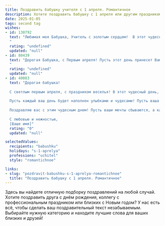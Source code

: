 ```yaml
---
title: Поздравить бабушку учителя с 1 апреля. Романтичное
description: Хотите поздравить бабушку с 1 апреля или другим праздником? Наш ИИ создаст незабываемое поздравление, а вы обязательно выделитесь среди других.  
date: 2025-01-05
tags: second tag
wishes:
- id: 130792
  text: "Любимая моя Бабушка, Учитель с золотым сердцем!  В этот чудесный, немного шутливый день, 1 апреля, я хочу признаться Вам в безграничной любви и благодарности. Ваша доброта, мудрость и нежность – это тот свет, который согревал и направлял меня всю жизнь. Пусть Ваша весна будет бесконечной, а каждый день полон радости и счастья, как Ваш первый урок для нас, ваших учеников-внуков.  С праздником!
  "
  rating: "undefined"
  updated: "null"
- id: 80439
  text: "Дорогая Бабушка, с Первым апреля! Пусть этот день принесет Вам море улыбок и радости, как весенний луг, усыпанный цветами. Пусть Ваше сердце, как добрая весна, расцветает от любви и тепла, и пусть каждый новый день будет полон вдохновения, как уроки, которые Вы дарили своим ученикам.
  "
  rating: "undefined"
  updated: "null"
- id: 40083
  text: "Дорогая бабушка!
  
  С светлым первым апреля, с праздником веселья! В этот чудесный день, когда мир вокруг наполняется шутками и радостью, хочу выразить свою бесконечную любовь и восхищение вами. Вы, как учитель, не только дарите знания, но и вселяетесь в сердца своих учеников счастье и искренность.
  
  Пусть каждый ваш день будет наполнен улыбками и чудесами! Пусть ваша жизнь будет яркой, как весенние цветы, а каждый урок — светлым моментом, приносящим радость. Вы — наш талантливый педагог и мудрый наставник, что делает мир вокруг лучше и красивее.
  
  Поздравляю вас с этим чудесным днем! Пусть ваши мечты сбываются, а каждое мгновение будет полным счастья и вдохновения.
  
  С любовью и нежностью,
  [Ваше имя]"
  rating: "0"
  updated: "null"

selectedValues:
  recipients: "babushku"
  holidays: "s-1-aprelya"
  professions: "uchitel"
  style: "romantichnoe"

links:
- slug: "pozdravit-babushku-s-1-aprelya-romantichnoe"
  title: "Поздравить бабушку с 1 апреля. Романтичное"
---
```


Здесь вы найдете отличную подборку поздравлений на любой случай. 
Хотите поздравить друга с днём рождения, коллегу с профессиональным праздником или близких с Новым годом? У нас есть всё, чтобы сделать ваш поздравительный текст незабываемым. Выбирайте нужную категорию и находите лучшие слова для ваших близких и друзей!
